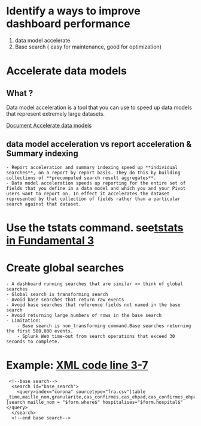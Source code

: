 # Identify a ways to improve dashboard performance
1. data model accelerate
2. Base search ( easy for maintenance, good for optimization)

# Accelerate data models

## What ?
Data model acceleration is a tool that you can use to speed up data models that represent extremely large datasets. 

[Document Accelerate data models](https://docs.splunk.com/Documentation/Splunk/8.0.3/Knowledge/Acceleratedatamodels)

## data model acceleration vs report acceleration & Summary indexing

	- Report acceleration and summary indexing speed up **individual searches**, on a report by report basis. They do this by building collections of **precomputed search result aggregates**.
	- Data model acceleration speeds up reporting for the entire set of fields that you define in a data model and which you and your Pivot users want to report on. In effect it accelerates the dataset represented by that collection of fields rather than a particular search against that dataset.

# Use the tstats command. see[tstats in Fundamental 3](https://github.com/isabelle-le/Splunk-selflearning/blob/master/21.Using%20Acceleration%20Options:%20Data%20Models%20and%20tsidx%20Files.md)

# Create global searches
 	- A dashboard running searches that are similar >> think of global searches
	- Global search is transforming search
	- Avoid base searches that return raw events
	- Avoid base searches that reference fields not named in the base search
	- Avoid returning large numbers of rows in the base search
	- Limitation:
		- Base search is non_transforming command.Base searches returning the first 500,000 events.
		- Splunk Web time-out from search operations that exceed 30 seconds to complete.
	
# Example: [XML code line 3-7](https://github.com/isabelle-le/Splunk-selflearning/blob/master/Dashboard%20w%20drilldown.xml)

	 <!--base search-->
	  <search id="base_search">
	    <query>index="corona" sourcetype="fra.csv"|table _time,maille_nom,granularite,cas_confirmes,cas_ehpad,cas_confirmes_ehpad,cas_possibles_ehpad,deces,deces_ehpad,reanimation,hospitalises,gueris,depistes,source_nom |search maille_nom = "$form.where$" hospitalises="$form.hospital$" </query>
	  </search>
	  <!--end base search-->

















